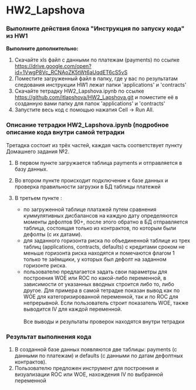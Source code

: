 # HW2_Lapshova
### Выполните действия блока "Инструкция по запуску кода" из HW1  
**Выполните дополнительно:** 


1)	Скачайте xls файл с данными по платежам (payments) по ссылке https://drive.google.com/open?id=1VwgP8Vc_RCNAoZK5tWt6aUqdET6cS5vS
2)	Поместите загруженный файл в папку, где у вас по результатам следования инструкции HW1 лежат папки 'applications' и 'contracts'
3)  Скачайте тетрадку HW2_Lapshova.ipynb по ссылке https://github.com/itlapshova/HW2_Lapshova.git и поместите её в созданную вами папку для папок 'applications' и 'contracts'
4)  Запустите весь код с помощью нажатия Cell -> Run All.

### Описание тетрадки HW2_Lapshova.ipynb (подробное описание кода внутри самой тетрадки
Третадка состоит из трёх частей, каждая часть соответствует пункту Домашнего задания №2.

1.  В первом пункте загружается таблица payments и отправляется в базу данных. 

2.	Во втором пункте происходит подключение к базе данных и проверка правильности загрузки в БД таблицы платежей

3.	В третьем пункте : 
    - по загруженной таблице платажей путем сравнения куммулятивных дисбалансов на каждую дату определяются моменты дефолтов 90+, после       этого обратно в БД отправляется таблица, состоящая только из контрактов, по которым были дефолты (с их датами). 
    - для заданного горизонта риска по объединенной таблице из трех таблиц (applications, contracts, defaults) с кредитами сроком не меньше горизонта риска находятся и помечаются флагом 1 только те заёмщики, у которых был дефолт на заданном горизонте риска.  
    - пользователю предлагается задать свои параметры для построения WOE или ROC по какой-либо переменной, в зависимости от указанных вводных строится либо то, либо другое. Для примера в самой тетрадке показан вывод как по WOE для категоризированной переменной, так и по ROC для непрерывной. Если пользователь строит показатель WOE, также выводится IV для каждой переменной.<br/><br/> 
    Все выводы и результаты проверок находятся внутри тетрадки

### Результат выполнения кода

1.	В созданной базе данных появляются две таблицы: payments (c данными по платежам) и defaults (с данными по датам дефолтных контрактов).
2.	Пользователю предложен инструмент для построения и визуализации ROC или WOE, нахождения IV по выбранной переменной
